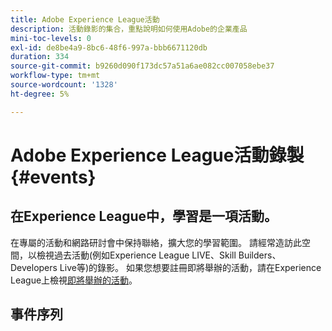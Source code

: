 ```yaml
---
title: Adobe Experience League活動
description: 活動錄影的集合，重點說明如何使用Adobe的企業產品
mini-toc-levels: 0
exl-id: de8be4a9-8bc6-48f6-997a-bbb6671120db
duration: 334
source-git-commit: b9260d090f173dc57a51a6ae082cc007058ebe37
workflow-type: tm+mt
source-wordcount: '1328'
ht-degree: 5%

---
```


# Adobe Experience League活動錄製 {#events}

## 在Experience League中，學習是一項活動。

在專屬的活動和網路研討會中保持聯絡，擴大您的學習範圍。 請經常造訪此空間，以檢視過去活動(例如Experience League LIVE、Skill Builders、Developers Live等)的錄影。 如果您想要註冊即將舉辦的活動，請在Experience League上檢視[即將舉辦的活動](https://%65xperienceleague.adobe.com/events/?lang=en)。

## 事件序列

<!-- CARDS

* https://experienceleague.adobe.com/docs/events/workfront-recordings/overview.html
  {title = Adobe Workfront}  
  {description = A library of recorded Workfront events where experts and peers share thoughts on how to use Workfront.}
  {image = https://cdn.experienceleague.adobe.com/thumb/exl-event-workfront.png}
  {cta  = View recordings}
* https://experienceleague.adobe.com/docs/events/acrobat-sign-webinars/overview.html
  {title = Acrobat Sign Webinars}
  {description = Learn from Adobe experts how to master new e-signature workflows in Acrobat Sign.}
  {image = https://cdn.experienceleague.adobe.com/thumb/exl-event-acrobat-sign-webinars.png}
  {cta  = View recordings}
* https://experienceleague.adobe.com/docs/events/adobe-campaign-insider-recordings/overview.html
  {title = Adobe Campaign Insider Series}
  {description = Tips &amp; tricks and inspiration for Adobe Campaign customers to help evolve cross-channel marketing strategies, elevate team marketing practitioner skills, and help organizations launch more advanced cross-channel marketing strategies.}
  {image = https://cdn.experienceleague.adobe.com/thumb/exl-event-adobe-campaign-insider-series.png}
  {cta  = View recordings}
* https://experienceleague.adobe.com/docs/events/adobe-content-management-forum-recordings/overview.html
  {title = Adobe Content Management Forum}
  {description = Learn from Adobe experts as they discuss the current and future state of content management strategy, deliverables, challenges, and technical requirements.}
  {image = https://cdn.experienceleague.adobe.com/thumb/exl-event-adobe-content-management-forum.png}
  {cta  = View recordings}
* https://experienceleague.adobe.com/docs/events/adobe-commerce-product-update-recordings/overview.html
  {title = Adobe Commerce Product Updates}
  {description = The latest product innovations in Adobe Commerce, presented by the Adobe Commerce product team.}
  {image = https://cdn.experienceleague.adobe.com/thumb/exl-event-adobe-commerce-product-updates.png}
  {cta  = View recordings}
* https://experienceleague.adobe.com/docs/events/adobe-developers-live-recordings/overview.html
  {title = Adobe Developers Live}
  {description = Adobe Developers Live brings together Adobe developers and experience builders with diverse backgrounds and a singular purpose - to create incredible end-to-end experiences.}
  {image = https://cdn.experienceleague.adobe.com/thumb/exl-event-adobe-developers-live.png}
  {cta  = View recordings}
* https://experienceleague.adobe.com/docs/events/aem-champion-office-hours/overview.html
  {title = AEM Champion Office Hours}
  {description = If you are interested in advancing your knowledge and use of Adobe Experience Manager, interacting with Experience Manager thought leaders, and earning exclusive swag - then join the AEM Champion Office Hours User Group today!}
  {image = https://cdn.experienceleague.adobe.com/thumb/exl-event-aem-champions.png}
  {cta  = View recordings}
* https://experienceleague.adobe.com/docs/events/apac-commerce-recordings/overview.html
  {title = APAC Adobe Commerce Webinars}
  {description = The APAC Commerce Webinar Series is a monthly cadence of workshops for Adobe Commerce customers that covers a wide range of topics from best practices to product roadmap and industry trends.}
  {image = https://cdn.experienceleague.adobe.com/thumb/exl-event-apac-commerce-series.png}
  {cta  = View recordings}
* https://experienceleague.adobe.com/docs/events/adobe-customer-success-webinar-recordings/overview.html
  {title = Adobe Customer Success Webinars}
  {description = Adobe Customer Success-led webinars designed to empower you in optimizing your investment in Adobe's Experience Cloud. Gain valuable insights to maximize the value and increase the adoption of Adobe solutions.}
  {image = https://cdn.experienceleague.adobe.com/thumb/exl-event-customer-success-webinars.png}
  {cta  = View recordings}
* https://experienceleague.adobe.com/docs/events/behind-the-brew-recordings/overview.html
  {title = Behind the Brew}
  {description = Behind the Brew, the companion series to Commerce & Coffee, is tailored for technically inclined customers seeking to master back-end best practices, integrations, and advanced functionalities to enhance their eCommerce experiences.}
  {image = https://cdn.experienceleague.adobe.com/thumb/exl-event-behind-the-brew.png}
  {cta  = View recordings}
* https://experienceleague.adobe.com/docs/events/commerce-and-coffee-recordings/overview.html
  {title = Commerce and Coffee}
  {description = The Commerce & Coffee series is for existing Adobe Commerce customers of all skill levels and features Sr. Commerce Strategy Consultant, Corey Gelato. The series focuses on Commerce strategies and tactics, supported by statistics reflective of the event topic.}
  {image = https://cdn.experienceleague.adobe.com/thumb/exl-event-commerce-and-coffee.png}
  {cta  = View recordings}
* https://experienceleague.adobe.com/docs/events/customer-data-management-voices-recordings/overview.html
  {title = Customer Data Management Voices}
  {description = Your destination as a customer data management technical and marketing practice leader and specialist. A one stop shop to hear from your peers, get inspired and learn about developments in martech.}
  {image = https://cdn.experienceleague.adobe.com/thumb/exl-event-customer-data-management-voices.png}
  {cta  = View recordings}
* https://experienceleague.adobe.com/docs/events/data-drip-recordings/overview.html
  {title = Data Drip}
  {description = Join Adobe experts in the Data Drip series to explore the latest features and best practices in Adobe Analytics & Target, with live demonstrations ensuring customers maximize product potential and stay competitive.}
  {image = https://cdn.experienceleague.adobe.com/thumb/exl-event-data-drip.png}
  {cta  = View recordings}
* https://experienceleague.adobe.com/docs/events/deep-dives-recordings/overview.html 
  {title = Deep Dives}
  {description = Deep Dive on-demand events recordings help you gain a better understanding how to use Adobe Marketo to support your business.}
  {image = https://cdn.experienceleague.adobe.com/thumb/exl-event-deep-dives.png}
  {cta  = View recordings}
* https://experienceleague.adobe.com/docs/events/experience-league-live-recordings/overview.html
  {title = Experience League LIVE}
  {description = Experience League LIVE is a live streaming show produced by the Experience League team. It's a chance to connect with Adobe product experts and learn actionable tips, tricks, and strategies you can apply with the Adobe Experience Cloud applications.}
  {image = https://cdn.experienceleague.adobe.com/thumb/exl-event-experience-league-live.png}
  {cta  = View recordings}
* https://experienceleague.adobe.com/docs/events/experience-manager-gems-recordings/overview.html
  {title = Experience Manager GEMS}
  {description = Technical Adobe Experience Manager deep dives delivered by Adobe experts. This series is a compliment of the product documentation and of all other technical channels regarding Adobe Experience Manager, allowing developers to get in touch and go deep on a specific topic.}
  {image = https://cdn.experienceleague.adobe.com/thumb/exl-event-aem-gems.png}
  {cta  = View recordings}Experience Manager GEMS>
* https://experienceleague.adobe.com/docs/events/aemcs-release-update-recordings/overview.html
  {title = Experience Manager Release Overview}
  {description = Get a quick overview of the latest features on Adobe Experience Manager as a Cloud Service. These are short, roughly 10 minutes videos delivered by the AEM product team that share highlights of the latest release.}
  {image = https://cdn.experienceleague.adobe.com/thumb/exl-event-experience-manager-release-overview.png}
  {cta  = View recordings}
* https://experienceleague.adobe.com/docs/events/learn-from-your-peers-recordings/overview.html
  {title = Learn from your Peers}  
  {description = Learn from Adobe experts and peers how to get the most from your Adobe solutions. With topics selected for practitioners, by practitioners, these interactive sessions share art of the possible use cases, best practices, and tips &amp; tricks.}
  {image = https://cdn.experienceleague.adobe.com/thumb/exl-event-learn-from-your-peers.png}
  {cta  = View recordings}
* https://experienceleague.adobe.com/en/docs/events/genstudio-for-performance-marketing-events/overview
  {title = GenStudio for Performance Marketing Events}  
  {description = Discover upcoming and past webinars and events designed to help you master GenStudio for Performance Marketing.}
  {image = https://cdn.experienceleague.adobe.com/thumb/exl-event-genstudio-for-performance-marketing-events.png}
  {cta  = View recordings}
* https://experienceleague.adobe.com/docs/events/marketo-and-mochas-recordings/overview.html
  {title = Marketo and Mochas}  
  {description = Marketo and Mochas will help you to gain a better understanding how to use Adobe Marketo to support your business.}
  {image = https://cdn.experienceleague.adobe.com/thumb/exl-event-marketo-and-mochas.png}
  {cta  = View recordings}
* https://experienceleague.adobe.com/docs/events/espressos-and-experience-manager-recordings/overview.html
  {title = Espressos and Experience Manager}  
  {description = The Espressos & Experience Manager series, featuring Adobe experts, offers AEM (Sites & Assets) customers of all skill levels insights into common use cases, best practices, live demonstrations, and concludes with a Q&A session.}
  {image = https://cdn.experienceleague.adobe.com/thumb/exl-event-espressos-and-experience-manager.png}
  {cta  = View recordings}
* https://experienceleague.adobe.com/docs/events/tech-sessions/overview.html
  {title = Experience Cloud Tech Sessions}  
  {description = Unlock Adobe Experience Cloud with Adobe expert-led Tech Sessions, available live and on-demand for seamless learning.}
  {image = https://cdn.experienceleague.adobe.com/thumb/exl-event-experience-cloud-tech-sessions.png}
  {cta  = View recordings}
* https://experienceleague.adobe.com/docs/events/commerce-intelligence-webinar-recordings/overview.html
  {title = Adobe Commerce Intelligence}  
  {description = The Adobe Commerce Intelligence (aka MBI) webinar series is a periodic event for Adobe Commerce Intelligence customers. The webinars cover a wide range of topics and best practices for using Adobe Commerce Intelligence to its fullest potential.}
  {image = https://cdn.experienceleague.adobe.com/thumb/exl-event-adobe-commerce-intelligence-webinars.png}
  {cta  = View recordings}
* https://experienceleague.adobe.com/docs/events/perfect-blend/overview.html
  {title = The Perfect Blend}  
  {description = Discover how Adobe DX products integrate to streamline workflows, boost efficiency, and deliver smarter business outcomes with live demos and Q&A.}
  {image = https://cdn.experienceleague.adobe.com/thumb/exl-event-marketo-and-mochas.png}
  {cta  = View recordings}  
* https://experienceleague.adobe.com/docs/events/skill-builder-recordings/overview.html
  {title = Skill Builder}  
  {description = Skill Builder is a webinar series designed to build your knowledge base and maximize your investment in Adobe Experience Cloud.}
  {image = https://cdn.experienceleague.adobe.com/thumb/exl-event-skill-builders.png}
  {cta  = View recordings}
* https://experienceleague.adobe.com/docs/events/the-skill-exchange-recordings/overview.html
  {title = Skill Exchange}  
  {description = Experience Makers The Skill Exchange is a global series of virtual customer learning events, focusing on diving deeper into Adobe Experience Cloud solutions. This program provides opportunity to learn from Adobe product experts and expert peers through sharing of best practices and tips &amp; tricks.}
  {image = https://cdn.experienceleague.adobe.com/thumb/exl-event-skill-exchange.png}
  {cta  = View recordings}
* https://experienceleague.adobe.com/docs/events/wake-up-with-workfront-recordings/overview.html
  {title = Wake up with Workfront}  
  {description = The Wake Up with Workfront series showcases project management and workflow best practices for all skill levels, featuring actionable strategies, live demonstrations of Workfront's key features, and a concluding Q&A session.}
  {image = https://cdn.experienceleague.adobe.com/thumb/exl-event-wake-up-with-workfront.png}
  {cta  = View recordings}

-->
<!-- START CARDS HTML - DO NOT MODIFY BY HAND -->
<div class="columns">
    <div class="column is-half-tablet is-half-desktop is-one-third-widescreen" aria-label="Adobe Workfront">
        <div class="card" style="height: 100%; display: flex; flex-direction: column; height: 100%;">
            <div class="card-image">
                <figure class="image x-is-16by9">
                    <a href="https://experienceleague.adobe.com/docs/events/workfront-recordings/overview.html" title="Adobe Workfront" target="_blank" rel="referrer">
                        <img class="is-bordered-r-small" src="https://cdn.experienceleague.adobe.com/thumb/exl-event-workfront.png" alt="Adobe Workfront"
                             style="width: 100%; aspect-ratio: 16 / 9; object-fit: cover; overflow: hidden; display: block; margin: auto;">
                    </a>
                </figure>
            </div>
            <div class="card-content is-padded-small" style="display: flex; flex-direction: column; flex-grow: 1; justify-content: space-between;">
                <div class="top-card-content">
                    <p class="headline is-size-6 has-text-weight-bold">
                        <a href="https://experienceleague.adobe.com/docs/events/workfront-recordings/overview.html" target="_blank" rel="referrer" title="Adobe Workfront">Adobe Workfront</a>
                    </p>
                    <p class="is-size-6">Workfront活動錄音庫，專家和同行可在此分享如何使用Workfront的想法。</p>
                </div>
                <a href="https://experienceleague.adobe.com/docs/events/workfront-recordings/overview.html" target="_blank" rel="referrer" class="spectrum-Button spectrum-Button--outline spectrum-Button--primary spectrum-Button--sizeM" style="align-self: flex-start; margin-top: 1rem;">
                    <span class="spectrum-Button-label has-no-wrap has-text-weight-bold">檢視錄製</span>
                </a>
            </div>
        </div>
    </div>
    <div class="column is-half-tablet is-half-desktop is-one-third-widescreen" aria-label="Acrobat Sign Webinars">
        <div class="card" style="height: 100%; display: flex; flex-direction: column; height: 100%;">
            <div class="card-image">
                <figure class="image x-is-16by9">
                    <a href="https://experienceleague.adobe.com/docs/events/acrobat-sign-webinars/overview.html" title="Acrobat Sign網路研討會" target="_blank" rel="referrer">
                        <img class="is-bordered-r-small" src="https://cdn.experienceleague.adobe.com/thumb/exl-event-acrobat-sign-webinars.png" alt="Acrobat Sign網路研討會"
                             style="width: 100%; aspect-ratio: 16 / 9; object-fit: cover; overflow: hidden; display: block; margin: auto;">
                    </a>
                </figure>
            </div>
            <div class="card-content is-padded-small" style="display: flex; flex-direction: column; flex-grow: 1; justify-content: space-between;">
                <div class="top-card-content">
                    <p class="headline is-size-6 has-text-weight-bold">
                        <a href="https://experienceleague.adobe.com/docs/events/acrobat-sign-webinars/overview.html" target="_blank" rel="referrer" title="Acrobat Sign網路研討會">Acrobat Sign網路研討會</a>
                    </p>
                    <p class="is-size-6">向Adobe專家學習如何在Acrobat Sign中掌握新的電子簽章工作流程。</p>
                </div>
                <a href="https://experienceleague.adobe.com/docs/events/acrobat-sign-webinars/overview.html" target="_blank" rel="referrer" class="spectrum-Button spectrum-Button--outline spectrum-Button--primary spectrum-Button--sizeM" style="align-self: flex-start; margin-top: 1rem;">
                    <span class="spectrum-Button-label has-no-wrap has-text-weight-bold">檢視錄製</span>
                </a>
            </div>
        </div>
    </div>
    <div class="column is-half-tablet is-half-desktop is-one-third-widescreen" aria-label="Adobe Campaign Insider Series">
        <div class="card" style="height: 100%; display: flex; flex-direction: column; height: 100%;">
            <div class="card-image">
                <figure class="image x-is-16by9">
                    <a href="https://experienceleague.adobe.com/docs/events/adobe-campaign-insider-recordings/overview.html" title="Adobe Campaign測試人員系列" target="_blank" rel="referrer">
                        <img class="is-bordered-r-small" src="https://cdn.experienceleague.adobe.com/thumb/exl-event-adobe-campaign-insider-series.png" alt="Adobe Campaign測試人員系列"
                             style="width: 100%; aspect-ratio: 16 / 9; object-fit: cover; overflow: hidden; display: block; margin: auto;">
                    </a>
                </figure>
            </div>
            <div class="card-content is-padded-small" style="display: flex; flex-direction: column; flex-grow: 1; justify-content: space-between;">
                <div class="top-card-content">
                    <p class="headline is-size-6 has-text-weight-bold">
                        <a href="https://experienceleague.adobe.com/docs/events/adobe-campaign-insider-recordings/overview.html" target="_blank" rel="referrer" title="Adobe Campaign測試人員系列">Adobe Campaign Insider系列</a>
                    </p>
                    <p class="is-size-6">Adobe Campaign客戶的秘訣與技巧和靈感，有助於改進跨管道行銷策略、提升團隊行銷從業人員的技能，並幫助組織推出更進階的跨管道行銷策略。</p>
                </div>
                <a href="https://experienceleague.adobe.com/docs/events/adobe-campaign-insider-recordings/overview.html" target="_blank" rel="referrer" class="spectrum-Button spectrum-Button--outline spectrum-Button--primary spectrum-Button--sizeM" style="align-self: flex-start; margin-top: 1rem;">
                    <span class="spectrum-Button-label has-no-wrap has-text-weight-bold">檢視錄製</span>
                </a>
            </div>
        </div>
    </div>
    <div class="column is-half-tablet is-half-desktop is-one-third-widescreen" aria-label="Adobe Content Management Forum">
        <div class="card" style="height: 100%; display: flex; flex-direction: column; height: 100%;">
            <div class="card-image">
                <figure class="image x-is-16by9">
                    <a href="https://experienceleague.adobe.com/docs/events/adobe-content-management-forum-recordings/overview.html" title="Adobe內容管理論壇" target="_blank" rel="referrer">
                        <img class="is-bordered-r-small" src="https://cdn.experienceleague.adobe.com/thumb/exl-event-adobe-content-management-forum.png" alt="Adobe內容管理論壇"
                             style="width: 100%; aspect-ratio: 16 / 9; object-fit: cover; overflow: hidden; display: block; margin: auto;">
                    </a>
                </figure>
            </div>
            <div class="card-content is-padded-small" style="display: flex; flex-direction: column; flex-grow: 1; justify-content: space-between;">
                <div class="top-card-content">
                    <p class="headline is-size-6 has-text-weight-bold">
                        <a href="https://experienceleague.adobe.com/docs/events/adobe-content-management-forum-recordings/overview.html" target="_blank" rel="referrer" title="Adobe內容管理論壇">Adobe內容管理論壇</a>
                    </p>
                    <p class="is-size-6">向Adobe專家學習，討論內容管理策略的目前和未來狀態、交付專案、挑戰和技術需求。</p>
                </div>
                <a href="https://experienceleague.adobe.com/docs/events/adobe-content-management-forum-recordings/overview.html" target="_blank" rel="referrer" class="spectrum-Button spectrum-Button--outline spectrum-Button--primary spectrum-Button--sizeM" style="align-self: flex-start; margin-top: 1rem;">
                    <span class="spectrum-Button-label has-no-wrap has-text-weight-bold">檢視錄製</span>
                </a>
            </div>
        </div>
    </div>
    <div class="column is-half-tablet is-half-desktop is-one-third-widescreen" aria-label="Adobe Commerce Product Updates">
        <div class="card" style="height: 100%; display: flex; flex-direction: column; height: 100%;">
            <div class="card-image">
                <figure class="image x-is-16by9">
                    <a href="https://experienceleague.adobe.com/docs/events/adobe-commerce-product-update-recordings/overview.html" title="Adobe Commerce產品更新" target="_blank" rel="referrer">
                        <img class="is-bordered-r-small" src="https://cdn.experienceleague.adobe.com/thumb/exl-event-adobe-commerce-product-updates.png" alt="Adobe Commerce產品更新"
                             style="width: 100%; aspect-ratio: 16 / 9; object-fit: cover; overflow: hidden; display: block; margin: auto;">
                    </a>
                </figure>
            </div>
            <div class="card-content is-padded-small" style="display: flex; flex-direction: column; flex-grow: 1; justify-content: space-between;">
                <div class="top-card-content">
                    <p class="headline is-size-6 has-text-weight-bold">
                        <a href="https://experienceleague.adobe.com/docs/events/adobe-commerce-product-update-recordings/overview.html" target="_blank" rel="referrer" title="Adobe Commerce產品更新">Adobe Commerce產品更新</a>
                    </p>
                    <p class="is-size-6">Adobe Commerce的最新產品創新，由Adobe Commerce產品團隊提供。</p>
                </div>
                <a href="https://experienceleague.adobe.com/docs/events/adobe-commerce-product-update-recordings/overview.html" target="_blank" rel="referrer" class="spectrum-Button spectrum-Button--outline spectrum-Button--primary spectrum-Button--sizeM" style="align-self: flex-start; margin-top: 1rem;">
                    <span class="spectrum-Button-label has-no-wrap has-text-weight-bold">檢視錄製</span>
                </a>
            </div>
        </div>
    </div>
    <div class="column is-half-tablet is-half-desktop is-one-third-widescreen" aria-label="Adobe Developers Live">
        <div class="card" style="height: 100%; display: flex; flex-direction: column; height: 100%;">
            <div class="card-image">
                <figure class="image x-is-16by9">
                    <a href="https://experienceleague.adobe.com/docs/events/adobe-developers-live-recordings/overview.html" title="Adobe Developers Live" target="_blank" rel="referrer">
                        <img class="is-bordered-r-small" src="https://cdn.experienceleague.adobe.com/thumb/exl-event-adobe-developers-live.png" alt="Adobe Developers Live"
                             style="width: 100%; aspect-ratio: 16 / 9; object-fit: cover; overflow: hidden; display: block; margin: auto;">
                    </a>
                </figure>
            </div>
            <div class="card-content is-padded-small" style="display: flex; flex-direction: column; flex-grow: 1; justify-content: space-between;">
                <div class="top-card-content">
                    <p class="headline is-size-6 has-text-weight-bold">
                        <a href="https://experienceleague.adobe.com/docs/events/adobe-developers-live-recordings/overview.html" target="_blank" rel="referrer" title="Adobe Developers Live">Adobe Developers Live</a>
                    </p>
                    <p class="is-size-6">Adobe Developers Live彙集多元背景的Adobe開發人員和有經驗的建置者，其目的只有一個，就是創造令人驚豔的端對端體驗。</p>
                </div>
                <a href="https://experienceleague.adobe.com/docs/events/adobe-developers-live-recordings/overview.html" target="_blank" rel="referrer" class="spectrum-Button spectrum-Button--outline spectrum-Button--primary spectrum-Button--sizeM" style="align-self: flex-start; margin-top: 1rem;">
                    <span class="spectrum-Button-label has-no-wrap has-text-weight-bold">檢視錄製</span>
                </a>
            </div>
        </div>
    </div>
    <div class="column is-half-tablet is-half-desktop is-one-third-widescreen" aria-label="AEM Champion Office Hours">
        <div class="card" style="height: 100%; display: flex; flex-direction: column; height: 100%;">
            <div class="card-image">
                <figure class="image x-is-16by9">
                    <a href="https://experienceleague.adobe.com/docs/events/aem-champion-office-hours/overview.html" title="AEM Champion營業時間" target="_blank" rel="referrer">
                        <img class="is-bordered-r-small" src="https://cdn.experienceleague.adobe.com/thumb/exl-event-aem-champions.png" alt="AEM Champion營業時間"
                             style="width: 100%; aspect-ratio: 16 / 9; object-fit: cover; overflow: hidden; display: block; margin: auto;">
                    </a>
                </figure>
            </div>
            <div class="card-content is-padded-small" style="display: flex; flex-direction: column; flex-grow: 1; justify-content: space-between;">
                <div class="top-card-content">
                    <p class="headline is-size-6 has-text-weight-bold">
                        <a href="https://experienceleague.adobe.com/docs/events/aem-champion-office-hours/overview.html" target="_blank" rel="referrer" title="AEM Champion營業時間">AEM Champion營業時間</a>
                    </p>
                    <p class="is-size-6">如果您有興趣提升對Adobe Experience Manager的知識和使用、與Experience Manager思想領袖互動以及獲得獨家獎勵，那麼今天就加入AEM Champion辦公時間使用者群組！</p>
                </div>
                <a href="https://experienceleague.adobe.com/docs/events/aem-champion-office-hours/overview.html" target="_blank" rel="referrer" class="spectrum-Button spectrum-Button--outline spectrum-Button--primary spectrum-Button--sizeM" style="align-self: flex-start; margin-top: 1rem;">
                    <span class="spectrum-Button-label has-no-wrap has-text-weight-bold">檢視錄製</span>
                </a>
            </div>
        </div>
    </div>
    <div class="column is-half-tablet is-half-desktop is-one-third-widescreen" aria-label="APAC Adobe Commerce Webinars">
        <div class="card" style="height: 100%; display: flex; flex-direction: column; height: 100%;">
            <div class="card-image">
                <figure class="image x-is-16by9">
                    <a href="https://experienceleague.adobe.com/docs/events/apac-commerce-recordings/overview.html" title="APAC Adobe Commerce網路研討會" target="_blank" rel="referrer">
                        <img class="is-bordered-r-small" src="https://cdn.experienceleague.adobe.com/thumb/exl-event-apac-commerce-series.png" alt="APAC Adobe Commerce網路研討會"
                             style="width: 100%; aspect-ratio: 16 / 9; object-fit: cover; overflow: hidden; display: block; margin: auto;">
                    </a>
                </figure>
            </div>
            <div class="card-content is-padded-small" style="display: flex; flex-direction: column; flex-grow: 1; justify-content: space-between;">
                <div class="top-card-content">
                    <p class="headline is-size-6 has-text-weight-bold">
                        <a href="https://experienceleague.adobe.com/docs/events/apac-commerce-recordings/overview.html" target="_blank" rel="referrer" title="APAC Adobe Commerce網路研討會">APAC Adobe Commerce網路研討會</a>
                    </p>
                    <p class="is-size-6">亞太地區Commerce網路研討會系列是每月為Adobe Commerce客戶舉辦的一系列研討會，涵蓋從最佳作法、產品藍圖和行業趨勢等廣泛主題。</p>
                </div>
                <a href="https://experienceleague.adobe.com/docs/events/apac-commerce-recordings/overview.html" target="_blank" rel="referrer" class="spectrum-Button spectrum-Button--outline spectrum-Button--primary spectrum-Button--sizeM" style="align-self: flex-start; margin-top: 1rem;">
                    <span class="spectrum-Button-label has-no-wrap has-text-weight-bold">檢視錄製</span>
                </a>
            </div>
        </div>
    </div>
    <div class="column is-half-tablet is-half-desktop is-one-third-widescreen" aria-label="Adobe Customer Success Webinars">
        <div class="card" style="height: 100%; display: flex; flex-direction: column; height: 100%;">
            <div class="card-image">
                <figure class="image x-is-16by9">
                    <a href="https://experienceleague.adobe.com/docs/events/adobe-customer-success-webinar-recordings/overview.html" title="Adobe客戶成功網路研討會" target="_blank" rel="referrer">
                        <img class="is-bordered-r-small" src="https://cdn.experienceleague.adobe.com/thumb/exl-event-customer-success-webinars.png" alt="Adobe客戶成功網路研討會"
                             style="width: 100%; aspect-ratio: 16 / 9; object-fit: cover; overflow: hidden; display: block; margin: auto;">
                    </a>
                </figure>
            </div>
            <div class="card-content is-padded-small" style="display: flex; flex-direction: column; flex-grow: 1; justify-content: space-between;">
                <div class="top-card-content">
                    <p class="headline is-size-6 has-text-weight-bold">
                        <a href="https://experienceleague.adobe.com/docs/events/adobe-customer-success-webinar-recordings/overview.html" target="_blank" rel="referrer" title="Adobe客戶成功網路研討會">Adobe客戶成功網路研討會</a>
                    </p>
                    <p class="is-size-6">Adobe客戶成功引導的網路研討會，旨在協助您最佳化Adobe Experience Cloud投資。 獲得有價值的深入分析，以最大化價值並提高Adobe解決方案的採用率。</p>
                </div>
                <a href="https://experienceleague.adobe.com/docs/events/adobe-customer-success-webinar-recordings/overview.html" target="_blank" rel="referrer" class="spectrum-Button spectrum-Button--outline spectrum-Button--primary spectrum-Button--sizeM" style="align-self: flex-start; margin-top: 1rem;">
                    <span class="spectrum-Button-label has-no-wrap has-text-weight-bold">檢視錄製</span>
                </a>
            </div>
        </div>
    </div>
    <div class="column is-half-tablet is-half-desktop is-one-third-widescreen" aria-label="Behind the Brew">
        <div class="card" style="height: 100%; display: flex; flex-direction: column; height: 100%;">
            <div class="card-image">
                <figure class="image x-is-16by9">
                    <a href="https://experienceleague.adobe.com/docs/events/behind-the-brew-recordings/overview.html" title="在釀造物之後" target="_blank" rel="referrer">
                        <img class="is-bordered-r-small" src="https://cdn.experienceleague.adobe.com/thumb/exl-event-behind-the-brew.png" alt="在釀造物之後"
                             style="width: 100%; aspect-ratio: 16 / 9; object-fit: cover; overflow: hidden; display: block; margin: auto;">
                    </a>
                </figure>
            </div>
            <div class="card-content is-padded-small" style="display: flex; flex-direction: column; flex-grow: 1; justify-content: space-between;">
                <div class="top-card-content">
                    <p class="headline is-size-6 has-text-weight-bold">
                        <a href="https://experienceleague.adobe.com/docs/events/behind-the-brew-recordings/overview.html" target="_blank" rel="referrer" title="在釀造物之後">在釀造之後</a>
                    </p>
                    <p class="is-size-6">Brew是Commerce &amp; Coffee的配套系列，專為具有技術傾向的客戶量身打造，協助他們掌握後端最佳實務、整合和進階功能，以提升電子商務體驗。</p>
                </div>
                <a href="https://experienceleague.adobe.com/docs/events/behind-the-brew-recordings/overview.html" target="_blank" rel="referrer" class="spectrum-Button spectrum-Button--outline spectrum-Button--primary spectrum-Button--sizeM" style="align-self: flex-start; margin-top: 1rem;">
                    <span class="spectrum-Button-label has-no-wrap has-text-weight-bold">檢視錄製</span>
                </a>
            </div>
        </div>
    </div>
    <div class="column is-half-tablet is-half-desktop is-one-third-widescreen" aria-label="Commerce and Coffee">
        <div class="card" style="height: 100%; display: flex; flex-direction: column; height: 100%;">
            <div class="card-image">
                <figure class="image x-is-16by9">
                    <a href="https://experienceleague.adobe.com/docs/events/commerce-and-coffee-recordings/overview.html" title="Commerce和咖啡" target="_blank" rel="referrer">
                        <img class="is-bordered-r-small" src="https://cdn.experienceleague.adobe.com/thumb/exl-event-commerce-and-coffee.png" alt="Commerce和咖啡"
                             style="width: 100%; aspect-ratio: 16 / 9; object-fit: cover; overflow: hidden; display: block; margin: auto;">
                    </a>
                </figure>
            </div>
            <div class="card-content is-padded-small" style="display: flex; flex-direction: column; flex-grow: 1; justify-content: space-between;">
                <div class="top-card-content">
                    <p class="headline is-size-6 has-text-weight-bold">
                        <a href="https://experienceleague.adobe.com/docs/events/commerce-and-coffee-recordings/overview.html" target="_blank" rel="referrer" title="Commerce和咖啡">Commerce和咖啡</a>
                    </p>
                    <p class="is-size-6">Commerce &amp; Coffee系列適用於所有技能等級和功能的現有Adobe Commerce客戶。Commerce策略顧問Corey Gelato。 此系列重點介紹Commerce的策略和戰術，並提供反映事件主題的統計資料。</p>
                </div>
                <a href="https://experienceleague.adobe.com/docs/events/commerce-and-coffee-recordings/overview.html" target="_blank" rel="referrer" class="spectrum-Button spectrum-Button--outline spectrum-Button--primary spectrum-Button--sizeM" style="align-self: flex-start; margin-top: 1rem;">
                    <span class="spectrum-Button-label has-no-wrap has-text-weight-bold">檢視錄製</span>
                </a>
            </div>
        </div>
    </div>
    <div class="column is-half-tablet is-half-desktop is-one-third-widescreen" aria-label="Customer Data Management Voices">
        <div class="card" style="height: 100%; display: flex; flex-direction: column; height: 100%;">
            <div class="card-image">
                <figure class="image x-is-16by9">
                    <a href="https://experienceleague.adobe.com/docs/events/customer-data-management-voices-recordings/overview.html?lang=zh-Hant" title="客戶資料管理對話" target="_blank" rel="referrer">
                        <img class="is-bordered-r-small" src="https://cdn.experienceleague.adobe.com/thumb/exl-event-customer-data-management-voices.png" alt="客戶資料管理對話"
                             style="width: 100%; aspect-ratio: 16 / 9; object-fit: cover; overflow: hidden; display: block; margin: auto;">
                    </a>
                </figure>
            </div>
            <div class="card-content is-padded-small" style="display: flex; flex-direction: column; flex-grow: 1; justify-content: space-between;">
                <div class="top-card-content">
                    <p class="headline is-size-6 has-text-weight-bold">
                        <a href="https://experienceleague.adobe.com/docs/events/customer-data-management-voices-recordings/overview.html?lang=zh-Hant" target="_blank" rel="referrer" title="客戶資料管理對話">客戶資料管理對話</a>
                    </p>
                    <p class="is-size-6">身為客戶資料管理技術和行銷實務主管和專家的您。 一站式商店，聽取同行的意見、獲取靈感並瞭解Martech的發展。</p>
                </div>
                <a href="https://experienceleague.adobe.com/docs/events/customer-data-management-voices-recordings/overview.html?lang=zh-Hant" target="_blank" rel="referrer" class="spectrum-Button spectrum-Button--outline spectrum-Button--primary spectrum-Button--sizeM" style="align-self: flex-start; margin-top: 1rem;">
                    <span class="spectrum-Button-label has-no-wrap has-text-weight-bold">檢視錄製</span>
                </a>
            </div>
        </div>
    </div>
    <div class="column is-half-tablet is-half-desktop is-one-third-widescreen" aria-label="Data Drip">
        <div class="card" style="height: 100%; display: flex; flex-direction: column; height: 100%;">
            <div class="card-image">
                <figure class="image x-is-16by9">
                    <a href="https://experienceleague.adobe.com/docs/events/data-drip-recordings/overview.html" title="資料滴落" target="_blank" rel="referrer">
                        <img class="is-bordered-r-small" src="https://cdn.experienceleague.adobe.com/thumb/exl-event-data-drip.png" alt="資料滴落"
                             style="width: 100%; aspect-ratio: 16 / 9; object-fit: cover; overflow: hidden; display: block; margin: auto;">
                    </a>
                </figure>
            </div>
            <div class="card-content is-padded-small" style="display: flex; flex-direction: column; flex-grow: 1; justify-content: space-between;">
                <div class="top-card-content">
                    <p class="headline is-size-6 has-text-weight-bold">
                        <a href="https://experienceleague.adobe.com/docs/events/data-drip-recordings/overview.html" target="_blank" rel="referrer" title="資料滴落">資料滴注</a>
                    </p>
                    <p class="is-size-6">加入Adobe專家的Data Drip系列，探索Adobe Analytics和Target的最新功能和最佳實務，並透過即時示範確保客戶最大化產品潛力並保持競爭力。</p>
                </div>
                <a href="https://experienceleague.adobe.com/docs/events/data-drip-recordings/overview.html" target="_blank" rel="referrer" class="spectrum-Button spectrum-Button--outline spectrum-Button--primary spectrum-Button--sizeM" style="align-self: flex-start; margin-top: 1rem;">
                    <span class="spectrum-Button-label has-no-wrap has-text-weight-bold">檢視錄製</span>
                </a>
            </div>
        </div>
    </div>
    <div class="column is-half-tablet is-half-desktop is-one-third-widescreen" aria-label="Deep Dives">
        <div class="card" style="height: 100%; display: flex; flex-direction: column; height: 100%;">
            <div class="card-image">
                <figure class="image x-is-16by9">
                    <a href="https://experienceleague.adobe.com/docs/events/deep-dives-recordings/overview.html" title="深入探討" target="_blank" rel="referrer">
                        <img class="is-bordered-r-small" src="https://cdn.experienceleague.adobe.com/thumb/exl-event-deep-dives.png" alt="深入探討"
                             style="width: 100%; aspect-ratio: 16 / 9; object-fit: cover; overflow: hidden; display: block; margin: auto;">
                    </a>
                </figure>
            </div>
            <div class="card-content is-padded-small" style="display: flex; flex-direction: column; flex-grow: 1; justify-content: space-between;">
                <div class="top-card-content">
                    <p class="headline is-size-6 has-text-weight-bold">
                        <a href="https://experienceleague.adobe.com/docs/events/deep-dives-recordings/overview.html" target="_blank" rel="referrer" title="深入探討">深度剖析</a>
                    </p>
                    <p class="is-size-6">Deep Dive隨選活動錄製可幫助您更好地瞭解如何使用Adobe Marketo來支援您的業務。</p>
                </div>
                <a href="https://experienceleague.adobe.com/docs/events/deep-dives-recordings/overview.html" target="_blank" rel="referrer" class="spectrum-Button spectrum-Button--outline spectrum-Button--primary spectrum-Button--sizeM" style="align-self: flex-start; margin-top: 1rem;">
                    <span class="spectrum-Button-label has-no-wrap has-text-weight-bold">檢視錄製</span>
                </a>
            </div>
        </div>
    </div>
    <div class="column is-half-tablet is-half-desktop is-one-third-widescreen" aria-label="Experience League LIVE">
        <div class="card" style="height: 100%; display: flex; flex-direction: column; height: 100%;">
            <div class="card-image">
                <figure class="image x-is-16by9">
                    <a href="https://experienceleague.adobe.com/docs/events/experience-league-live-recordings/overview.html" title="Experience League LIVE" target="_blank" rel="referrer">
                        <img class="is-bordered-r-small" src="https://cdn.experienceleague.adobe.com/thumb/exl-event-experience-league-live.png" alt="Experience League LIVE"
                             style="width: 100%; aspect-ratio: 16 / 9; object-fit: cover; overflow: hidden; display: block; margin: auto;">
                    </a>
                </figure>
            </div>
            <div class="card-content is-padded-small" style="display: flex; flex-direction: column; flex-grow: 1; justify-content: space-between;">
                <div class="top-card-content">
                    <p class="headline is-size-6 has-text-weight-bold">
                        <a href="https://experienceleague.adobe.com/docs/events/experience-league-live-recordings/overview.html" target="_blank" rel="referrer" title="Experience League LIVE">Experience League LIVE</a>
                    </p>
                    <p class="is-size-6">Experience League LIVE 是 Experience League 團隊製作的直播串流節目。您可以藉此機會與 Adobe 產品專家交流，並學到您可以透過 Adobe Experience Cloud 應用程式套用的可落實秘訣、技巧和策略。</p>
                </div>
                <a href="https://experienceleague.adobe.com/docs/events/experience-league-live-recordings/overview.html" target="_blank" rel="referrer" class="spectrum-Button spectrum-Button--outline spectrum-Button--primary spectrum-Button--sizeM" style="align-self: flex-start; margin-top: 1rem;">
                    <span class="spectrum-Button-label has-no-wrap has-text-weight-bold">檢視錄製</span>
                </a>
            </div>
        </div>
    </div>
    <div class="column is-half-tablet is-half-desktop is-one-third-widescreen" aria-label="Experience Manager GEMS">
        <div class="card" style="height: 100%; display: flex; flex-direction: column; height: 100%;">
            <div class="card-image">
                <figure class="image x-is-16by9">
                    <a href="https://experienceleague.adobe.com/docs/events/experience-manager-gems-recordings/overview.html" title="EXPERIENCE MANAGER GEMS" target="_blank" rel="referrer">
                        <img class="is-bordered-r-small" src="https://cdn.experienceleague.adobe.com/thumb/exl-event-aem-gems.png" alt="EXPERIENCE MANAGER GEMS"
                             style="width: 100%; aspect-ratio: 16 / 9; object-fit: cover; overflow: hidden; display: block; margin: auto;">
                    </a>
                </figure>
            </div>
            <div class="card-content is-padded-small" style="display: flex; flex-direction: column; flex-grow: 1; justify-content: space-between;">
                <div class="top-card-content">
                    <p class="headline is-size-6 has-text-weight-bold">
                        <a href="https://experienceleague.adobe.com/docs/events/experience-manager-gems-recordings/overview.html" target="_blank" rel="referrer" title="EXPERIENCE MANAGER GEMS">Experience Manager GEMS</a>
                    </p>
                    <p class="is-size-6">Adobe專家提供技術性Adobe Experience Manager深入探討。 此系列是產品檔案以及所有其他有關Adobe Experience Manager技術管道的補充，讓開發人員可以聯絡並深入瞭解特定主題。</p>
                </div>
                <a href="https://experienceleague.adobe.com/docs/events/experience-manager-gems-recordings/overview.html" target="_blank" rel="referrer" class="spectrum-Button spectrum-Button--outline spectrum-Button--primary spectrum-Button--sizeM" style="align-self: flex-start; margin-top: 1rem;">
                    <span class="spectrum-Button-label has-no-wrap has-text-weight-bold">檢視錄製</span>
                </a>
            </div>
        </div>
    </div>
    <div class="column is-half-tablet is-half-desktop is-one-third-widescreen" aria-label="Experience Manager Release Overview">
        <div class="card" style="height: 100%; display: flex; flex-direction: column; height: 100%;">
            <div class="card-image">
                <figure class="image x-is-16by9">
                    <a href="https://experienceleague.adobe.com/docs/events/aemcs-release-update-recordings/overview.html?lang=zh-Hant" title="Experience Manager版本總覽" target="_blank" rel="referrer">
                        <img class="is-bordered-r-small" src="https://cdn.experienceleague.adobe.com/thumb/exl-event-experience-manager-release-overview.png" alt="Experience Manager版本總覽"
                             style="width: 100%; aspect-ratio: 16 / 9; object-fit: cover; overflow: hidden; display: block; margin: auto;">
                    </a>
                </figure>
            </div>
            <div class="card-content is-padded-small" style="display: flex; flex-direction: column; flex-grow: 1; justify-content: space-between;">
                <div class="top-card-content">
                    <p class="headline is-size-6 has-text-weight-bold">
                        <a href="https://experienceleague.adobe.com/docs/events/aemcs-release-update-recordings/overview.html?lang=zh-Hant" target="_blank" rel="referrer" title="Experience Manager版本總覽">Experience Manager版本總覽</a>
                    </p>
                    <p class="is-size-6">取得Adobe Experience Manager as a Cloud Service最新功能快速總覽。 這些是AEM產品團隊提供的簡短影片，大約10分鐘，主要分享最新版本的摘要。</p>
                </div>
                <a href="https://experienceleague.adobe.com/docs/events/aemcs-release-update-recordings/overview.html?lang=zh-Hant" target="_blank" rel="referrer" class="spectrum-Button spectrum-Button--outline spectrum-Button--primary spectrum-Button--sizeM" style="align-self: flex-start; margin-top: 1rem;">
                    <span class="spectrum-Button-label has-no-wrap has-text-weight-bold">檢視錄製</span>
                </a>
            </div>
        </div>
    </div>
    <div class="column is-half-tablet is-half-desktop is-one-third-widescreen" aria-label="Learn from your Peers">
        <div class="card" style="height: 100%; display: flex; flex-direction: column; height: 100%;">
            <div class="card-image">
                <figure class="image x-is-16by9">
                    <a href="https://experienceleague.adobe.com/docs/events/learn-from-your-peers-recordings/overview.html" title="向同儕學習" target="_blank" rel="referrer">
                        <img class="is-bordered-r-small" src="https://cdn.experienceleague.adobe.com/thumb/exl-event-learn-from-your-peers.png" alt="向同儕學習"
                             style="width: 100%; aspect-ratio: 16 / 9; object-fit: cover; overflow: hidden; display: block; margin: auto;">
                    </a>
                </figure>
            </div>
            <div class="card-content is-padded-small" style="display: flex; flex-direction: column; flex-grow: 1; justify-content: space-between;">
                <div class="top-card-content">
                    <p class="headline is-size-6 has-text-weight-bold">
                        <a href="https://experienceleague.adobe.com/docs/events/learn-from-your-peers-recordings/overview.html" target="_blank" rel="referrer" title="向同儕學習">向同儕學習</a>
                    </p>
                    <p class="is-size-6">向Adobe專家和同行學習如何從您的Adobe解決方案中獲得最大效益。 透過為從業人員選取的主題，這些互動式會議分享了可能使用案例、最佳實務和提示與技巧的藝術。</p>
                </div>
                <a href="https://experienceleague.adobe.com/docs/events/learn-from-your-peers-recordings/overview.html" target="_blank" rel="referrer" class="spectrum-Button spectrum-Button--outline spectrum-Button--primary spectrum-Button--sizeM" style="align-self: flex-start; margin-top: 1rem;">
                    <span class="spectrum-Button-label has-no-wrap has-text-weight-bold">檢視錄製</span>
                </a>
            </div>
        </div>
    </div>
    <div class="column is-half-tablet is-half-desktop is-one-third-widescreen" aria-label="GenStudio for Performance Marketing Events">
        <div class="card" style="height: 100%; display: flex; flex-direction: column; height: 100%;">
            <div class="card-image">
                <figure class="image x-is-16by9">
                    <a href="https://experienceleague.adobe.com/en/docs/events/genstudio-for-performance-marketing-events/overview" title="GenStudio for Performance Marketing事件" target="_blank" rel="referrer">
                        <img class="is-bordered-r-small" src="https://cdn.experienceleague.adobe.com/thumb/exl-event-genstudio-for-performance-marketing-events.png" alt="GenStudio for Performance Marketing事件"
                             style="width: 100%; aspect-ratio: 16 / 9; object-fit: cover; overflow: hidden; display: block; margin: auto;">
                    </a>
                </figure>
            </div>
            <div class="card-content is-padded-small" style="display: flex; flex-direction: column; flex-grow: 1; justify-content: space-between;">
                <div class="top-card-content">
                    <p class="headline is-size-6 has-text-weight-bold">
                        <a href="https://experienceleague.adobe.com/en/docs/events/genstudio-for-performance-marketing-events/overview" target="_blank" rel="referrer" title="GenStudio for Performance Marketing事件">GenStudio for Performance Marketing活動</a>
                    </p>
                    <p class="is-size-6">探索即將舉辦和過去的網路研討會及活動，協助您掌握GenStudio for Performance Marketing。</p>
                </div>
                <a href="https://experienceleague.adobe.com/en/docs/events/genstudio-for-performance-marketing-events/overview" target="_blank" rel="referrer" class="spectrum-Button spectrum-Button--outline spectrum-Button--primary spectrum-Button--sizeM" style="align-self: flex-start; margin-top: 1rem;">
                    <span class="spectrum-Button-label has-no-wrap has-text-weight-bold">檢視錄製</span>
                </a>
            </div>
        </div>
    </div>
    <div class="column is-half-tablet is-half-desktop is-one-third-widescreen" aria-label="Marketo and Mochas">
        <div class="card" style="height: 100%; display: flex; flex-direction: column; height: 100%;">
            <div class="card-image">
                <figure class="image x-is-16by9">
                    <a href="https://experienceleague.adobe.com/docs/events/marketo-and-mochas-recordings/overview.html" title="Marketo和Mochas" target="_blank" rel="referrer">
                        <img class="is-bordered-r-small" src="https://cdn.experienceleague.adobe.com/thumb/exl-event-marketo-and-mochas.png" alt="Marketo和Mochas"
                             style="width: 100%; aspect-ratio: 16 / 9; object-fit: cover; overflow: hidden; display: block; margin: auto;">
                    </a>
                </figure>
            </div>
            <div class="card-content is-padded-small" style="display: flex; flex-direction: column; flex-grow: 1; justify-content: space-between;">
                <div class="top-card-content">
                    <p class="headline is-size-6 has-text-weight-bold">
                        <a href="https://experienceleague.adobe.com/docs/events/marketo-and-mochas-recordings/overview.html" target="_blank" rel="referrer" title="Marketo和Mochas">Marketo和Mochas</a>
                    </p>
                    <p class="is-size-6">Marketo和Mochas可協助您更進一步瞭解如何使用Adobe Marketo支援您的業務。</p>
                </div>
                <a href="https://experienceleague.adobe.com/docs/events/marketo-and-mochas-recordings/overview.html" target="_blank" rel="referrer" class="spectrum-Button spectrum-Button--outline spectrum-Button--primary spectrum-Button--sizeM" style="align-self: flex-start; margin-top: 1rem;">
                    <span class="spectrum-Button-label has-no-wrap has-text-weight-bold">檢視錄製</span>
                </a>
            </div>
        </div>
    </div>
    <div class="column is-half-tablet is-half-desktop is-one-third-widescreen" aria-label="Espressos and Experience Manager">
        <div class="card" style="height: 100%; display: flex; flex-direction: column; height: 100%;">
            <div class="card-image">
                <figure class="image x-is-16by9">
                    <a href="https://experienceleague.adobe.com/docs/events/espressos-and-experience-manager-recordings/overview.html" title="濃縮咖啡和Experience Manager" target="_blank" rel="referrer">
                        <img class="is-bordered-r-small" src="https://cdn.experienceleague.adobe.com/thumb/exl-event-espressos-and-experience-manager.png" alt="濃縮咖啡和Experience Manager"
                             style="width: 100%; aspect-ratio: 16 / 9; object-fit: cover; overflow: hidden; display: block; margin: auto;">
                    </a>
                </figure>
            </div>
            <div class="card-content is-padded-small" style="display: flex; flex-direction: column; flex-grow: 1; justify-content: space-between;">
                <div class="top-card-content">
                    <p class="headline is-size-6 has-text-weight-bold">
                        <a href="https://experienceleague.adobe.com/docs/events/espressos-and-experience-manager-recordings/overview.html" target="_blank" rel="referrer" title="濃縮咖啡和Experience Manager">濃縮咖啡和Experience Manager</a>
                    </p>
                    <p class="is-size-6">Espressos &amp; Experience Manager系列擁有Adobe專家，可為所有技能等級的AEM (Sites和Assets)客戶提供常見使用案例、最佳實務、即時示範的深入分析，並會以問答環節結束。</p>
                </div>
                <a href="https://experienceleague.adobe.com/docs/events/espressos-and-experience-manager-recordings/overview.html" target="_blank" rel="referrer" class="spectrum-Button spectrum-Button--outline spectrum-Button--primary spectrum-Button--sizeM" style="align-self: flex-start; margin-top: 1rem;">
                    <span class="spectrum-Button-label has-no-wrap has-text-weight-bold">檢視錄製</span>
                </a>
            </div>
        </div>
    </div>
    <div class="column is-half-tablet is-half-desktop is-one-third-widescreen" aria-label="Experience Cloud Tech Sessions">
        <div class="card" style="height: 100%; display: flex; flex-direction: column; height: 100%;">
            <div class="card-image">
                <figure class="image x-is-16by9">
                    <a href="https://experienceleague.adobe.com/docs/events/tech-sessions/overview.html" title="Experience Cloud技術研討會" target="_blank" rel="referrer">
                        <img class="is-bordered-r-small" src="https://cdn.experienceleague.adobe.com/thumb/exl-event-experience-cloud-tech-sessions.png" alt="Experience Cloud技術研討會"
                             style="width: 100%; aspect-ratio: 16 / 9; object-fit: cover; overflow: hidden; display: block; margin: auto;">
                    </a>
                </figure>
            </div>
            <div class="card-content is-padded-small" style="display: flex; flex-direction: column; flex-grow: 1; justify-content: space-between;">
                <div class="top-card-content">
                    <p class="headline is-size-6 has-text-weight-bold">
                        <a href="https://experienceleague.adobe.com/docs/events/tech-sessions/overview.html" target="_blank" rel="referrer" title="Experience Cloud技術研討會">Experience Cloud技術研討會</a>
                    </p>
                    <p class="is-size-6">透過Adobe專家主導的技術講座，即時和隨選提供Adobe Experience Cloud，讓您順暢學習。</p>
                </div>
                <a href="https://experienceleague.adobe.com/docs/events/tech-sessions/overview.html" target="_blank" rel="referrer" class="spectrum-Button spectrum-Button--outline spectrum-Button--primary spectrum-Button--sizeM" style="align-self: flex-start; margin-top: 1rem;">
                    <span class="spectrum-Button-label has-no-wrap has-text-weight-bold">檢視錄製</span>
                </a>
            </div>
        </div>
    </div>
    <div class="column is-half-tablet is-half-desktop is-one-third-widescreen" aria-label="Adobe Commerce Intelligence">
        <div class="card" style="height: 100%; display: flex; flex-direction: column; height: 100%;">
            <div class="card-image">
                <figure class="image x-is-16by9">
                    <a href="https://experienceleague.adobe.com/docs/events/commerce-intelligence-webinar-recordings/overview.html" title="Adobe Commerce Intelligence" target="_blank" rel="referrer">
                        <img class="is-bordered-r-small" src="https://cdn.experienceleague.adobe.com/thumb/exl-event-adobe-commerce-intelligence-webinars.png" alt="Adobe Commerce Intelligence"
                             style="width: 100%; aspect-ratio: 16 / 9; object-fit: cover; overflow: hidden; display: block; margin: auto;">
                    </a>
                </figure>
            </div>
            <div class="card-content is-padded-small" style="display: flex; flex-direction: column; flex-grow: 1; justify-content: space-between;">
                <div class="top-card-content">
                    <p class="headline is-size-6 has-text-weight-bold">
                        <a href="https://experienceleague.adobe.com/docs/events/commerce-intelligence-webinar-recordings/overview.html" target="_blank" rel="referrer" title="Adobe Commerce Intelligence">Adobe Commerce Intelligence</a>
                    </p>
                    <p class="is-size-6">Adobe Commerce Intelligence （亦稱為MBI）網路研討會系列，是供Adobe Commerce Intelligence客戶定期觀看的活動。 這些網路研討會涵蓋廣泛的主題和最佳實務，以便充份運用Adobe Commerce Intelligence。</p>
                </div>
                <a href="https://experienceleague.adobe.com/docs/events/commerce-intelligence-webinar-recordings/overview.html" target="_blank" rel="referrer" class="spectrum-Button spectrum-Button--outline spectrum-Button--primary spectrum-Button--sizeM" style="align-self: flex-start; margin-top: 1rem;">
                    <span class="spectrum-Button-label has-no-wrap has-text-weight-bold">檢視錄製</span>
                </a>
            </div>
        </div>
    </div>
    <div class="column is-half-tablet is-half-desktop is-one-third-widescreen" aria-label="The Perfect Blend">
        <div class="card" style="height: 100%; display: flex; flex-direction: column; height: 100%;">
            <div class="card-image">
                <figure class="image x-is-16by9">
                    <a href="https://experienceleague.adobe.com/docs/events/perfect-blend/overview.html" title="完美混合" target="_blank" rel="referrer">
                        <img class="is-bordered-r-small" src="https://cdn.experienceleague.adobe.com/thumb/exl-event-marketo-and-mochas.png" alt="完美混合"
                             style="width: 100%; aspect-ratio: 16 / 9; object-fit: cover; overflow: hidden; display: block; margin: auto;">
                    </a>
                </figure>
            </div>
            <div class="card-content is-padded-small" style="display: flex; flex-direction: column; flex-grow: 1; justify-content: space-between;">
                <div class="top-card-content">
                    <p class="headline is-size-6 has-text-weight-bold">
                        <a href="https://experienceleague.adobe.com/docs/events/perfect-blend/overview.html" target="_blank" rel="referrer" title="完美混合">完美混合</a>
                    </p>
                    <p class="is-size-6">瞭解如何整合Adobe DX產品，透過即時示範和問答來簡化工作流程、提升效率，並提供更聰明的商業成果。</p>
                </div>
                <a href="https://experienceleague.adobe.com/docs/events/perfect-blend/overview.html" target="_blank" rel="referrer" class="spectrum-Button spectrum-Button--outline spectrum-Button--primary spectrum-Button--sizeM" style="align-self: flex-start; margin-top: 1rem;">
                    <span class="spectrum-Button-label has-no-wrap has-text-weight-bold">檢視錄製</span>
                </a>
            </div>
        </div>
    </div>
    <div class="column is-half-tablet is-half-desktop is-one-third-widescreen" aria-label="Skill Builder">
        <div class="card" style="height: 100%; display: flex; flex-direction: column; height: 100%;">
            <div class="card-image">
                <figure class="image x-is-16by9">
                    <a href="https://experienceleague.adobe.com/docs/events/skill-builder-recordings/overview.html" title="技能培養" target="_blank" rel="referrer">
                        <img class="is-bordered-r-small" src="https://cdn.experienceleague.adobe.com/thumb/exl-event-skill-builders.png" alt="技能培養"
                             style="width: 100%; aspect-ratio: 16 / 9; object-fit: cover; overflow: hidden; display: block; margin: auto;">
                    </a>
                </figure>
            </div>
            <div class="card-content is-padded-small" style="display: flex; flex-direction: column; flex-grow: 1; justify-content: space-between;">
                <div class="top-card-content">
                    <p class="headline is-size-6 has-text-weight-bold">
                        <a href="https://experienceleague.adobe.com/docs/events/skill-builder-recordings/overview.html" target="_blank" rel="referrer" title="技能培養">技能培養</a>
                    </p>
                    <p class="is-size-6">Skill Builder是網路研討會系列，旨在建立您的知識庫，並將Adobe Experience Cloud投資效益最大化。</p>
                </div>
                <a href="https://experienceleague.adobe.com/docs/events/skill-builder-recordings/overview.html" target="_blank" rel="referrer" class="spectrum-Button spectrum-Button--outline spectrum-Button--primary spectrum-Button--sizeM" style="align-self: flex-start; margin-top: 1rem;">
                    <span class="spectrum-Button-label has-no-wrap has-text-weight-bold">檢視錄製</span>
                </a>
            </div>
        </div>
    </div>
    <div class="column is-half-tablet is-half-desktop is-one-third-widescreen" aria-label="Skill Exchange">
        <div class="card" style="height: 100%; display: flex; flex-direction: column; height: 100%;">
            <div class="card-image">
                <figure class="image x-is-16by9">
                    <a href="https://experienceleague.adobe.com/docs/events/the-skill-exchange-recordings/overview.html" title="技能交流" target="_blank" rel="referrer">
                        <img class="is-bordered-r-small" src="https://cdn.experienceleague.adobe.com/thumb/exl-event-skill-exchange.png" alt="技能交流"
                             style="width: 100%; aspect-ratio: 16 / 9; object-fit: cover; overflow: hidden; display: block; margin: auto;">
                    </a>
                </figure>
            </div>
            <div class="card-content is-padded-small" style="display: flex; flex-direction: column; flex-grow: 1; justify-content: space-between;">
                <div class="top-card-content">
                    <p class="headline is-size-6 has-text-weight-bold">
                        <a href="https://experienceleague.adobe.com/docs/events/the-skill-exchange-recordings/overview.html" target="_blank" rel="referrer" title="技能交流">技能交流</a>
                    </p>
                    <p class="is-size-6">Experience Makers技能交流是全球性的虛擬客戶學習活動系列，重點放在深入瞭解Adobe Experience Cloud解決方案。 此計畫提供機會，透過分享最佳實務和提示與秘訣，向Adobe產品專家和專家同行學習。</p>
                </div>
                <a href="https://experienceleague.adobe.com/docs/events/the-skill-exchange-recordings/overview.html" target="_blank" rel="referrer" class="spectrum-Button spectrum-Button--outline spectrum-Button--primary spectrum-Button--sizeM" style="align-self: flex-start; margin-top: 1rem;">
                    <span class="spectrum-Button-label has-no-wrap has-text-weight-bold">檢視錄製</span>
                </a>
            </div>
        </div>
    </div>
    <div class="column is-half-tablet is-half-desktop is-one-third-widescreen" aria-label="Wake up with Workfront">
        <div class="card" style="height: 100%; display: flex; flex-direction: column; height: 100%;">
            <div class="card-image">
                <figure class="image x-is-16by9">
                    <a href="https://experienceleague.adobe.com/docs/events/wake-up-with-workfront-recordings/overview.html" title="使用Workfront喚醒" target="_blank" rel="referrer">
                        <img class="is-bordered-r-small" src="https://cdn.experienceleague.adobe.com/thumb/exl-event-wake-up-with-workfront.png" alt="使用Workfront喚醒"
                             style="width: 100%; aspect-ratio: 16 / 9; object-fit: cover; overflow: hidden; display: block; margin: auto;">
                    </a>
                </figure>
            </div>
            <div class="card-content is-padded-small" style="display: flex; flex-direction: column; flex-grow: 1; justify-content: space-between;">
                <div class="top-card-content">
                    <p class="headline is-size-6 has-text-weight-bold">
                        <a href="https://experienceleague.adobe.com/docs/events/wake-up-with-workfront-recordings/overview.html" target="_blank" rel="referrer" title="使用Workfront喚醒">使用Workfront喚醒</a>
                    </p>
                    <p class="is-size-6">「透過Workfront醒來」系列會展示所有技能層級的專案管理和工作流程最佳實務，其中包括可執行的策略、Workfront重要功能的即時示範，以及總結性問答會。</p>
                </div>
                <a href="https://experienceleague.adobe.com/docs/events/wake-up-with-workfront-recordings/overview.html" target="_blank" rel="referrer" class="spectrum-Button spectrum-Button--outline spectrum-Button--primary spectrum-Button--sizeM" style="align-self: flex-start; margin-top: 1rem;">
                    <span class="spectrum-Button-label has-no-wrap has-text-weight-bold">檢視錄製</span>
                </a>
            </div>
        </div>
    </div>
</div>
<!-- END CARDS HTML - DO NOT MODIFY BY HAND -->






